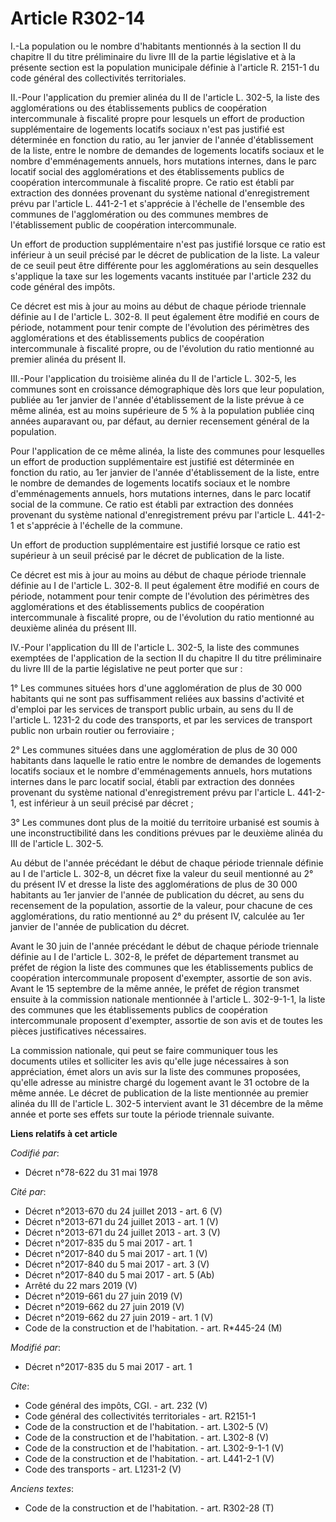 # Article R302-14

I.-La population ou le nombre d'habitants mentionnés à la section II du chapitre II du titre préliminaire du livre III de la
partie législative et à la présente section est la population municipale définie à l'article R. 2151-1 du code général des
collectivités territoriales. 

II.-Pour l'application du premier alinéa du II de l'article L. 302-5, la liste des agglomérations ou des établissements
publics de coopération intercommunale à fiscalité propre pour lesquels un effort de production supplémentaire de logements
locatifs sociaux n'est pas justifié est déterminée en fonction du ratio, au 1er janvier de l'année d'établissement de la
liste, entre le nombre de demandes de logements locatifs sociaux et le nombre d'emménagements annuels, hors mutations
internes, dans le parc locatif social des agglomérations et des établissements publics de coopération intercommunale à
fiscalité propre. Ce ratio est établi par extraction des données provenant du système national d'enregistrement prévu par
l'article L. 441-2-1 et s'apprécie à l'échelle de l'ensemble des communes de l'agglomération ou des communes membres de
l'établissement public de coopération intercommunale. 

Un effort de production supplémentaire n'est pas justifié lorsque ce ratio est inférieur à un seuil précisé par le décret de
publication de la liste. La valeur de ce seuil peut être différente pour les agglomérations au sein desquelles s'applique la
taxe sur les logements vacants instituée par l'article 232 du code général des impôts. 

Ce décret est mis à jour au moins au début de chaque période triennale définie au I de l'article L. 302-8. Il peut également
être modifié en cours de période, notamment pour tenir compte de l'évolution des périmètres des agglomérations et des
établissements publics de coopération intercommunale à fiscalité propre, ou de l'évolution du ratio mentionné au premier
alinéa du présent II. 

III.-Pour l'application du troisième alinéa du II de l'article L. 302-5, les communes sont en croissance démographique dès
lors que leur population, publiée au 1er janvier de l'année d'établissement de la liste prévue à ce même alinéa, est au moins
supérieure de 5 % à la population publiée cinq années auparavant ou, par défaut, au dernier recensement général de la
population. 

Pour l'application de ce même alinéa, la liste des communes pour lesquelles un effort de production supplémentaire est
justifié est déterminée en fonction du ratio, au 1er janvier de l'année d'établissement de la liste, entre le nombre de
demandes de logements locatifs sociaux et le nombre d'emménagements annuels, hors mutations internes, dans le parc locatif
social de la commune. Ce ratio est établi par extraction des données provenant du système national d'enregistrement prévu par
l'article L. 441-2-1 et s'apprécie à l'échelle de la commune. 

Un effort de production supplémentaire est justifié lorsque ce ratio est supérieur à un seuil précisé par le décret de
publication de la liste. 

Ce décret est mis à jour au moins au début de chaque période triennale définie au I de l'article L. 302-8. Il peut également
être modifié en cours de période, notamment pour tenir compte de l'évolution des périmètres des agglomérations et des
établissements publics de coopération intercommunale à fiscalité propre, ou de l'évolution du ratio mentionné au deuxième
alinéa du présent III. 

IV.-Pour l'application du III de l'article L. 302-5, la liste des communes exemptées de l'application de la section II du
chapitre II du titre préliminaire du livre III de la partie législative ne peut porter que sur : 

1° Les communes situées hors d'une agglomération de plus de 30 000 habitants qui ne sont pas suffisamment reliées aux bassins
d'activité et d'emploi par les services de transport public urbain, au sens du II de l'article L. 1231-2 du code des
transports, et par les services de transport public non urbain routier ou ferroviaire ; 

2° Les communes situées dans une agglomération de plus de 30 000 habitants dans laquelle le ratio entre le nombre de demandes
de logements locatifs sociaux et le nombre d'emménagements annuels, hors mutations internes dans le parc locatif social,
établi par extraction des données provenant du système national d'enregistrement prévu par l'article L. 441-2-1, est
inférieur à un seuil précisé par décret ; 

3° Les communes dont plus de la moitié du territoire urbanisé est soumis à une inconstructibilité dans les conditions prévues
par le deuxième alinéa du III de l'article L. 302-5. 

Au début de l'année précédant le début de chaque période triennale définie au I de l'article L. 302-8, un décret fixe la
valeur du seuil mentionné au 2° du présent IV et dresse la liste des agglomérations de plus de 30 000 habitants au 1er
janvier de l'année de publication du décret, au sens du recensement de la population, assortie de la valeur, pour chacune de
ces agglomérations, du ratio mentionné au 2° du présent IV, calculée au 1er janvier de l'année de publication du décret. 

Avant le 30 juin de l'année précédant le début de chaque période triennale définie au I de l'article L. 302-8, le préfet de
département transmet au préfet de région la liste des communes que les établissements publics de coopération intercommunale
proposent d'exempter, assortie de son avis. Avant le 15 septembre de la même année, le préfet de région transmet ensuite à la
commission nationale mentionnée à l'article L. 302-9-1-1, la liste des communes que les établissements publics de coopération
intercommunale proposent d'exempter, assortie de son avis et de toutes les pièces justificatives nécessaires. 

La commission nationale, qui peut se faire communiquer tous les documents utiles et solliciter les avis qu'elle juge
nécessaires à son appréciation, émet alors un avis sur la liste des communes proposées, qu'elle adresse au ministre chargé du
logement avant le 31 octobre de la même année. Le décret de publication de la liste mentionnée au premier alinéa du III de
l'article L. 302-5 intervient avant le 31 décembre de la même année et porte ses effets sur toute la période triennale
suivante.

**Liens relatifs à cet article**

_Codifié par_:

  - Décret n°78-622 du 31 mai 1978

_Cité par_:

  - Décret n°2013-670 du 24 juillet 2013 - art. 6 (V)
  - Décret n°2013-671 du 24 juillet 2013 - art. 1 (V)
  - Décret n°2013-671 du 24 juillet 2013 - art. 3 (V)
  - Décret n°2017-835 du 5 mai 2017 - art. 1
  - Décret n°2017-840 du 5 mai 2017 - art. 1 (V)
  - Décret n°2017-840 du 5 mai 2017 - art. 3 (V)
  - Décret n°2017-840 du 5 mai 2017 - art. 5 (Ab)
  - Arrêté du 22 mars 2019 (V)
  - Décret n°2019-661 du 27 juin 2019 (V)
  - Décret n°2019-662 du 27 juin 2019 (V)
  - Décret n°2019-662 du 27 juin 2019 - art. 1 (V)
  - Code de la construction et de l'habitation. - art. R*445-24 (M)

_Modifié par_:

  - Décret n°2017-835 du 5 mai 2017 - art. 1

_Cite_:

  - Code général des impôts, CGI. - art. 232 (V)
  - Code général des collectivités territoriales - art. R2151-1
  - Code de la construction et de l'habitation. - art. L302-5 (V)
  - Code de la construction et de l'habitation. - art. L302-8 (V)
  - Code de la construction et de l'habitation. - art. L302-9-1-1 (V)
  - Code de la construction et de l'habitation. - art. L441-2-1 (V)
  - Code des transports - art. L1231-2 (V)

_Anciens textes_:

  - Code de la construction et de l'habitation. - art. R302-28 (T)
